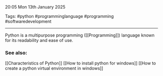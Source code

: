 20:05 Mon 13th January 2025

Tags:  #python #programminglanguage #programming #softwaredevelopment 

------------------------------------
Python is a multipurpose programming ([[Programming]]) language known for its readability and ease of use.

### See also:
[[Characteristics of Python]]
[[How to install python for windows]]
[[How to create a python virtual environment in windows]]



